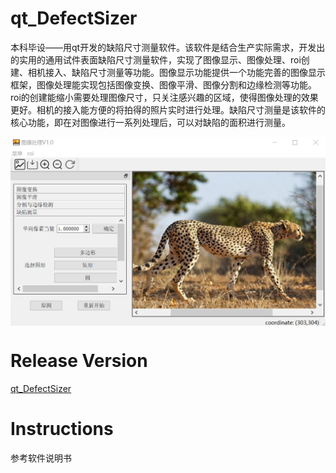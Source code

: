 # qt_DefectSizer
本科毕设——用qt开发的缺陷尺寸测量软件。该软件是结合生产实际需求，开发出的实用的通用试件表面缺陷尺寸测量软件，实现了图像显示、图像处理、roi创建、相机接入、缺陷尺寸测量等功能。图像显示功能提供一个功能完善的图像显示框架，图像处理能实现包括图像变换、图像平滑、图像分割和边缘检测等功能。roi的创建能缩小需要处理图像尺寸，只关注感兴趣的区域，使得图像处理的效果更好。相机的接入能方便的将拍得的照片实时进行处理。缺陷尺寸测量是该软件的核心功能，即在对图像进行一系列处理后，可以对缺陷的面积进行测量。
<p align="center"><img src="1.JPG" align="center"> <br></p>

# Release Version
[qt_DefectSizer](https://drive.google.com/file/d/181-SxfI8MhSEDbG5osGQHkHyBJB6Mcft/view?usp=sharing)

# Instructions
参考软件说明书
